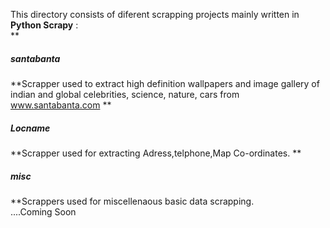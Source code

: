 This directory consists of diferent scrapping projects mainly written in **Python Scrapy** :  
**<h5>santabanta</h5>**Scrapper used to  extract high definition wallpapers and image gallery of indian and global celebrities, science, nature, cars from www.santabanta.com 
**<h5>Locname</h5>**Scrapper used for extracting Adress,telphone,Map Co-ordinates. 
**<h5>misc</h5>**Scrappers used for  miscellenaous basic data scrapping.    
....Coming Soon 

